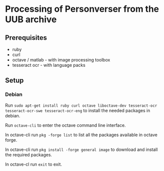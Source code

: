 # Processing of Personverser from the UUB archive

## Prerequisites
* ruby
* curl
* octave / matlab - with image processing toolbox
* tesseract ocr - with language packs

## Setup
### Debian

Run `sudo apt-get install ruby curl octave liboctave-dev tesseract-ocr tesseract-ocr-swe tesseract-ocr-eng` to install the needed packages in debian.

Run `octave-cli` to enter the octave command line interface.

In octave-cli run `pkg -forge list` to list all the packages available in octave forge.

In octave-cli run `pkg install -forge general image` to download and install the required packages.

In octave-cl run `exit` to exit.
